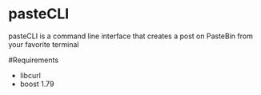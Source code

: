 # pasteCLI
pasteCLI is a command line interface that creates a post on PasteBin from your favorite terminal

#Requirements
- libcurl
- boost 1.79

